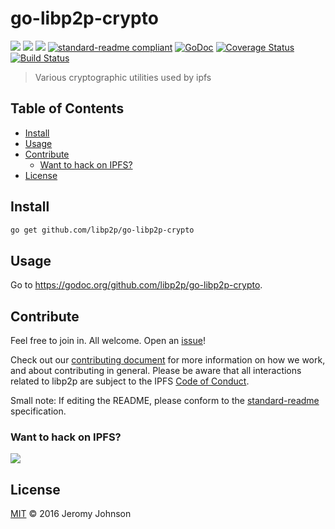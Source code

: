 # go-libp2p-crypto

[![](https://img.shields.io/badge/made%20by-Protocol%20Labs-blue.svg?style=flat-square)](http://ipn.io)
[![](https://img.shields.io/badge/project-libp2p-blue.svg?style=flat-square)](http://github.com/libp2p/libp2p)
[![](https://img.shields.io/badge/freenode-%23ipfs-blue.svg?style=flat-square)](http://webchat.freenode.net/?channels=%23ipfs)
[![standard-readme compliant](https://img.shields.io/badge/standard--readme-OK-green.svg?style=flat-square)](https://github.com/RichardLitt/standard-readme)
[![GoDoc](https://godoc.org/github.com/libp2p/go-libp2p-crypto?status.svg)](https://godoc.org/github.com/ipfs/go-libp2p-crypto)
[![Coverage Status](https://coveralls.io/repos/github/ipfs/go-libp2p-crypto/badge.svg?branch=master)](https://coveralls.io/github/ipfs/go-libp2p-crypto?branch=master)
[![Build Status](https://travis-ci.org/ipfs/go-libp2p-crypto.svg?branch=master)](https://travis-ci.org/ipfs/go-libp2p-crypto)

> Various cryptographic utilities used by ipfs

## Table of Contents

- [Install](#install)
- [Usage](#usage)
- [Contribute](#contribute)
  - [Want to hack on IPFS?](#want-to-hack-on-ipfs)
- [License](#license)

## Install

```sh
go get github.com/libp2p/go-libp2p-crypto
```

## Usage

Go to https://godoc.org/github.com/libp2p/go-libp2p-crypto.

## Contribute

Feel free to join in. All welcome. Open an [issue](https://github.com/libp2p/go-libp2p-crypto/issues)!

Check out our [contributing document](https://github.com/libp2p/community/blob/master/CONTRIBUTE.md) for more information on how we work, and about contributing in general. Please be aware that all interactions related to libp2p are subject to the IPFS [Code of Conduct](https://github.com/ipfs/community/blob/master/code-of-conduct.md).

Small note: If editing the README, please conform to the [standard-readme](https://github.com/RichardLitt/standard-readme) specification.

### Want to hack on IPFS?

[![](https://cdn.rawgit.com/jbenet/contribute-ipfs-gif/master/img/contribute.gif)](https://github.com/ipfs/community/blob/master/contributing.md)

## License

[MIT](LICENSE) © 2016 Jeromy Johnson
